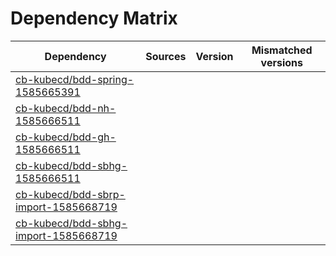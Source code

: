 # Dependency Matrix

Dependency | Sources | Version | Mismatched versions
---------- | ------- | ------- | -------------------
[cb-kubecd/bdd-spring-1585665391](https://github.com/cb-kubecd/bdd-spring-1585665391.git) |  | []() | 
[cb-kubecd/bdd-nh-1585666511](https://github.com/cb-kubecd/bdd-nh-1585666511.git) |  | []() | 
[cb-kubecd/bdd-gh-1585666511](https://github.com/cb-kubecd/bdd-gh-1585666511.git) |  | []() | 
[cb-kubecd/bdd-sbhg-1585666511](https://github.com/cb-kubecd/bdd-sbhg-1585666511.git) |  | []() | 
[cb-kubecd/bdd-sbrp-import-1585668719](https://github.com/cb-kubecd/bdd-sbrp-import-1585668719.git) |  | []() | 
[cb-kubecd/bdd-sbhg-import-1585668719](https://github.com/cb-kubecd/bdd-sbhg-import-1585668719.git) |  | []() | 
